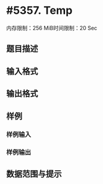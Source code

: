 # #5357. Temp

内存限制：256 MiB时间限制：20 Sec

## 题目描述

## 输入格式

## 输出格式

## 样例

### 样例输入

### 样例输出

## 数据范围与提示
